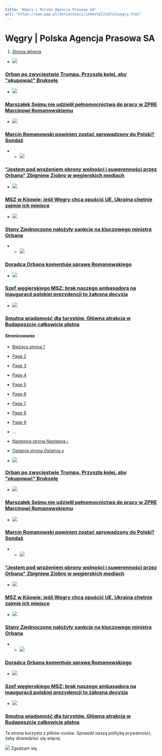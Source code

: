 ```yaml
---
title: "Węgry | Polska Agencja Prasowa SA"
url: "https://www.pap.pl/aktualnosci/index%2C1%2C%2Cwegry.html"
---
```


# Węgry | Polska Agencja Prasowa SA





















1. [Strona główna](/)




































* [![](/sites/default/files/styles/main_image/public/202501/pap_20241031_1C6.jpg?itok=e1uGU-a5)](/aktualnosci/orban-po-zwyciestwie-trumpa-przyszla-kolej-aby-okupowac-bruksele)


### [Orban po zwycięstwie Trumpa. Przyszła kolej, aby "okupować" Brukselę](/aktualnosci/orban-po-zwyciestwie-trumpa-przyszla-kolej-aby-okupowac-bruksele)
* [![](/sites/default/files/styles/main_image/public/202501/pap_20241015_0MK.jpg?itok=_AudKdbC)](/aktualnosci/marszalek-sejmu-nie-udzielil-pelnomocnictwa-do-pracy-w-zpre-marcinowi-romanowskiemu)


### [Marszałek Sejmu nie udzielił pełnomocnictwa do pracy w ZPRE Marcinowi Romanowskiemu](/aktualnosci/marszalek-sejmu-nie-udzielil-pelnomocnictwa-do-pracy-w-zpre-marcinowi-romanowskiemu)
* [![](/sites/default/files/styles/main_image/public/202501/pap_20241015_048%20%281%29.jpg?h=6c72cf65&itok=cTA9hEk2)](/aktualnosci/marcin-romanowski-powinien-zostac-sprowadzony-do-polski-sondaz)


### [Marcin Romanowski powinien zostać sprowadzony do Polski? Sondaż](/aktualnosci/marcin-romanowski-powinien-zostac-sprowadzony-do-polski-sondaz)
* * [![](/sites/default/files/styles/main_image/public/202501/pap_20241202_0M4%20%281%29.jpg?h=7d73b48b&itok=xktt1Tf2)](/aktualnosci/jestem-pod-wrazeniem-obrony-wolnosci-i-suwerennosci-przez-orbana-zbigniew-ziobro-w)


### ["Jestem pod wrażeniem obrony wolności i suwerenności przez Orbana" Zbigniew Ziobro w węgierskich mediach](/aktualnosci/jestem-pod-wrazeniem-obrony-wolnosci-i-suwerennosci-przez-orbana-zbigniew-ziobro-w)
* [![](/sites/default/files/styles/main_image/public/202501/image%20%2818%29.png?h=e456db59&itok=-EwKwOv8)](/aktualnosci/msz-w-kijowie-jesli-wegry-chca-opuscic-ue-ukraina-chetnie-zajmie-ich-miejsce)


### [MSZ w Kijowie: jeśli Węgry chcą opuścić UE, Ukraina chętnie zajmie ich miejsce](/aktualnosci/msz-w-kijowie-jesli-wegry-chca-opuscic-ue-ukraina-chetnie-zajmie-ich-miejsce)
* [![](/sites/default/files/styles/main_image/public/202501/pap_20170807_0Y9.jpg?itok=lD8cIQhD)](/aktualnosci/stany-zjednoczone-nalozyly-sankcje-na-kluczowego-ministra-orbana)


### [Stany Zjednoczone nałożyły sankcje na kluczowego ministra Orbana](/aktualnosci/stany-zjednoczone-nalozyly-sankcje-na-kluczowego-ministra-orbana)
* * [![](/sites/default/files/styles/main_image/public/202501/pap_20241015_0MH%20%281%29.jpg?itok=pkLy-cFv)](/aktualnosci/doradca-orbana-komentuje-sprawe-romanowskiego)


### [Doradca Orbana komentuje sprawę Romanowskiego](/aktualnosci/doradca-orbana-komentuje-sprawe-romanowskiego)
* [![](/sites/default/files/styles/main_image/public/202501/pap_20231114_0JR.jpg?h=5ba16995&itok=yPyPm6MH)](/aktualnosci/szef-wegierskiego-msz-brak-naszego-ambasadora-na-inauguracji-polskiej-prezydencji)


### [Szef węgierskiego MSZ: brak naszego ambasadora na inauguracji polskiej prezydencji to żałosna decyzja](/aktualnosci/szef-wegierskiego-msz-brak-naszego-ambasadora-na-inauguracji-polskiej-prezydencji)
* [![](/sites/default/files/styles/main_image/public/202501/pap_20200328_18C.jpg?itok=hqVj-ckH)](/aktualnosci/smutna-wiadomosc-dla-turystow-glowna-atrakcja-w-budapeszcie-calkowicie-platna)


### [Smutna wiadomość dla turystów. Główna atrakcja w Budapeszcie całkowicie płatna](/aktualnosci/smutna-wiadomosc-dla-turystow-glowna-atrakcja-w-budapeszcie-calkowicie-platna)





#### Stronicowanie


* [Bieżąca strona
 1](?page=0 "Bieżąca strona")
* [Page
 2](?page=1 "Go to page 2")
* [Page
 3](?page=2 "Go to page 3")
* [Page
 4](?page=3 "Go to page 4")
* [Page
 5](?page=4 "Go to page 5")
* [Page
 6](?page=5 "Go to page 6")
* [Page
 7](?page=6 "Go to page 7")
* [Page
 8](?page=7 "Go to page 8")
* [Page
 9](?page=8 "Go to page 9")
* …
* [Następna strona
Następna ›](?page=1 "Przejdź do następnej strony")
* [Ostatnia strona
Ostatnia »](?page=62 "Przejdź do ostatniej strony")









* [![](/sites/default/files/styles/main_image/public/202501/pap_20241031_1C6.jpg?itok=e1uGU-a5)](/aktualnosci/orban-po-zwyciestwie-trumpa-przyszla-kolej-aby-okupowac-bruksele)


### [Orban po zwycięstwie Trumpa. Przyszła kolej, aby "okupować" Brukselę](/aktualnosci/orban-po-zwyciestwie-trumpa-przyszla-kolej-aby-okupowac-bruksele)
* [![](/sites/default/files/styles/main_image/public/202501/pap_20241015_0MK.jpg?itok=_AudKdbC)](/aktualnosci/marszalek-sejmu-nie-udzielil-pelnomocnictwa-do-pracy-w-zpre-marcinowi-romanowskiemu)


### [Marszałek Sejmu nie udzielił pełnomocnictwa do pracy w ZPRE Marcinowi Romanowskiemu](/aktualnosci/marszalek-sejmu-nie-udzielil-pelnomocnictwa-do-pracy-w-zpre-marcinowi-romanowskiemu)
* [![](/sites/default/files/styles/main_image/public/202501/pap_20241015_048%20%281%29.jpg?h=6c72cf65&itok=cTA9hEk2)](/aktualnosci/marcin-romanowski-powinien-zostac-sprowadzony-do-polski-sondaz)


### [Marcin Romanowski powinien zostać sprowadzony do Polski? Sondaż](/aktualnosci/marcin-romanowski-powinien-zostac-sprowadzony-do-polski-sondaz)
* * [![](/sites/default/files/styles/main_image/public/202501/pap_20241202_0M4%20%281%29.jpg?h=7d73b48b&itok=xktt1Tf2)](/aktualnosci/jestem-pod-wrazeniem-obrony-wolnosci-i-suwerennosci-przez-orbana-zbigniew-ziobro-w)


### ["Jestem pod wrażeniem obrony wolności i suwerenności przez Orbana" Zbigniew Ziobro w węgierskich mediach](/aktualnosci/jestem-pod-wrazeniem-obrony-wolnosci-i-suwerennosci-przez-orbana-zbigniew-ziobro-w)
* [![](/sites/default/files/styles/main_image/public/202501/image%20%2818%29.png?h=e456db59&itok=-EwKwOv8)](/aktualnosci/msz-w-kijowie-jesli-wegry-chca-opuscic-ue-ukraina-chetnie-zajmie-ich-miejsce)


### [MSZ w Kijowie: jeśli Węgry chcą opuścić UE, Ukraina chętnie zajmie ich miejsce](/aktualnosci/msz-w-kijowie-jesli-wegry-chca-opuscic-ue-ukraina-chetnie-zajmie-ich-miejsce)
* [![](/sites/default/files/styles/main_image/public/202501/pap_20170807_0Y9.jpg?itok=lD8cIQhD)](/aktualnosci/stany-zjednoczone-nalozyly-sankcje-na-kluczowego-ministra-orbana)


### [Stany Zjednoczone nałożyły sankcje na kluczowego ministra Orbana](/aktualnosci/stany-zjednoczone-nalozyly-sankcje-na-kluczowego-ministra-orbana)
* * [![](/sites/default/files/styles/main_image/public/202501/pap_20241015_0MH%20%281%29.jpg?itok=pkLy-cFv)](/aktualnosci/doradca-orbana-komentuje-sprawe-romanowskiego)


### [Doradca Orbana komentuje sprawę Romanowskiego](/aktualnosci/doradca-orbana-komentuje-sprawe-romanowskiego)
* [![](/sites/default/files/styles/main_image/public/202501/pap_20231114_0JR.jpg?h=5ba16995&itok=yPyPm6MH)](/aktualnosci/szef-wegierskiego-msz-brak-naszego-ambasadora-na-inauguracji-polskiej-prezydencji)


### [Szef węgierskiego MSZ: brak naszego ambasadora na inauguracji polskiej prezydencji to żałosna decyzja](/aktualnosci/szef-wegierskiego-msz-brak-naszego-ambasadora-na-inauguracji-polskiej-prezydencji)
* [![](/sites/default/files/styles/main_image/public/202501/pap_20200328_18C.jpg?itok=hqVj-ckH)](/aktualnosci/smutna-wiadomosc-dla-turystow-glowna-atrakcja-w-budapeszcie-calkowicie-platna)


### [Smutna wiadomość dla turystów. Główna atrakcja w Budapeszcie całkowicie płatna](/aktualnosci/smutna-wiadomosc-dla-turystow-glowna-atrakcja-w-budapeszcie-calkowicie-platna)




 Ta strona korzysta z plików cookie. Sprawdź naszą politykę prywatności, żeby dowiedzieć się więcej.
 

![](/themes/pap/assets/images/ok.png) Zgadzam się
 






